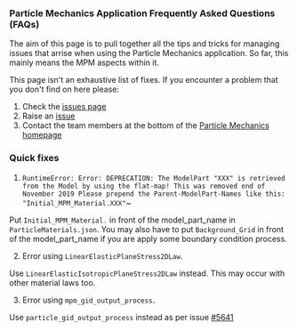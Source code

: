 ### Particle Mechanics Application Frequently Asked Questions (FAQs)

The aim of this page is to pull together all the tips and tricks for managing issues that arrise when using the Particle Mechanics application. So far, this mainly means the MPM aspects within it. 

This page isn't an exhaustive list of fixes. If you encounter a problem that you don't find on here please:
1. Check the [issues page](https://github.com/KratosMultiphysics/Kratos/issues)
2. Raise an [issue](https://github.com/KratosMultiphysics/Kratos/issues)
3. Contact the team members at the bottom of the [Particle Mechanics homepage](https://github.com/KratosMultiphysics/Kratos/tree/MPM/linear_implicit/applications/ParticleMechanicsApplication)


### Quick fixes
1. `RuntimeError: Error: DEPRECATION: The ModelPart "XXX" is retrieved from the Model by using the flat-map! This was removed end of November 2019 Please prepend the Parent-ModelPart-Names like this: "Initial_MPM_Material.XXX"`~

Put `Initial_MPM_Material.` in front of the model_part_name in `ParticleMaterials.json`. You may also have to put `Background_Grid` in front of the model_part_name if you are apply some boundary condition process.



2. Error using `LinearElasticPlaneStress2DLaw`.

Use `LinearElasticIsotropicPlaneStress2DLaw` instead. This may occur with other material laws too.



3. Error using `mpm_gid_output_process`.

Use `particle_gid_output_process` instead as per issue [#5641](https://github.com/KratosMultiphysics/Kratos/issues/5641)

